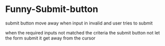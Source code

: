# Funny-Submit-button
submit button move away when input in invalid and user tries to submit

when the required inputs not matched the criteria the submit button not let the form submit 
it get away from the cursor
